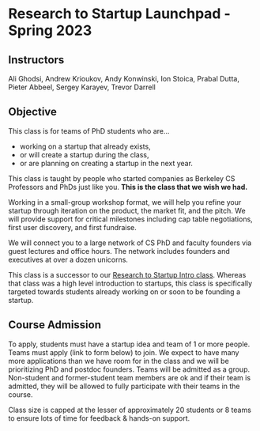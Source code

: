 # Research to Startup Launchpad - Spring 2023

## Instructors

Ali Ghodsi, Andrew Krioukov, Andy Konwinski, Ion Stoica, Prabal Dutta, Pieter Abbeel, Sergey Karayev, Trevor Darrell

## Objective

<!--<div style="float:right">
<a class="apply-button" href="https://docs.google.com/forms/d/e/1FAIpQLScjmBWPXlD70tZYMatvR3ayI3Y5j8j8uoRm2_1cSkXGm5thSg/viewform">Apply For Launchpad</a>
</div>-->

This class is for teams of PhD students who are…
<ul>
<li>working on a startup that already exists,</li>
<li>or will create a startup during the class,</li>
<li>or are planning on creating a startup in the next year.</li>
</ul>

This class is taught by people who started companies as Berkeley CS Professors
and PhDs just like you. <b>This is the class that we wish we had.</b>

Working in a small-group workshop format, we will help you refine your startup
through iteration on the product, the market fit, and the pitch. We will
provide support for critical milestones including cap table negotiations, first
user discovery, and first fundraise.

We will connect you to a large network of CS PhD and faculty founders via guest
lectures and office hours. The network includes founders and executives at over
a dozen unicorns.

This class is a successor to our [Research to Startup Intro
class](/intro-sp22). Whereas that class was a high level introduction to
startups, this class is specifically targeted towards students already working
on or soon to be founding a startup.

## Course Admission

To apply, students must have a startup idea and team of 1 or more people. Teams
must apply (link to form below) to join.  We expect to have many more
applications than we have room for in the class and we will be prioritizing PhD
and postdoc founders.  Teams will be admitted as a group. Non-student and
former-student team members are ok and if their team is admitted, they will be
allowed to fully participate with their teams in the course.

Class size is capped at the lesser of approximately 20 students or 8 teams to
ensure lots of time for feedback & hands-on support.

<!--<div class="centerer-container">
<a class="apply-button" href="https://docs.google.com/forms/d/e/1FAIpQLScjmBWPXlD70tZYMatvR3ayI3Y5j8j8uoRm2_1cSkXGm5thSg/viewform">Apply For Launchpad</a>
</div>-->
